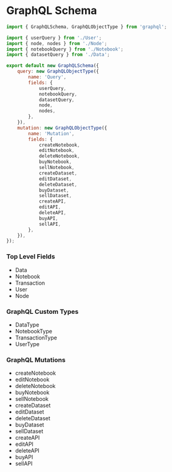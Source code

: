 # GraphQL Schema

```js
import { GraphQLSchema, GraphQLObjectType } from 'graphql';

import { userQuery } from './User';
import { node, nodes } from './Node';
import { notebookQuery } from './Notebook';
import { datasetQuery } from './Data';

export default new GraphQLSchema({
    query: new GraphQLObjectType({
        name: 'Query',
        fields: {
            userQuery,
            notebookQuery,
            datasetQuery,
            node,
            nodes,
        },
    }),
    mutation: new GraphQLObjectType({
        name: 'Mutation',
        fields: {
            createNotebook,
            editNotebook,
            deleteNotebook,
            buyNotebook,
            sellNotebook,
            createDataset,
            editDataset,
            deleteDataset,
            buyDataset,
            sellDataset,
            createAPI,
            editAPI,
            deleteAPI,
            buyAPI,
            sellAPI,
        },
    }),
});

```

### Top Level Fields

* Data
* Notebook
* Transaction
* User
* Node

### GraphQL Custom Types

* DataType
* NotebookType
* TransactionType
* UserType

### GraphQL Mutations

* createNotebook
* editNotebook
* deleteNotebook
* buyNotebook
* sellNotebook
* createDataset
* editDataset
* deleteDataset
* buyDataset
* sellDataset
* createAPI
* editAPI
* deleteAPI
* buyAPI
* sellAPI
